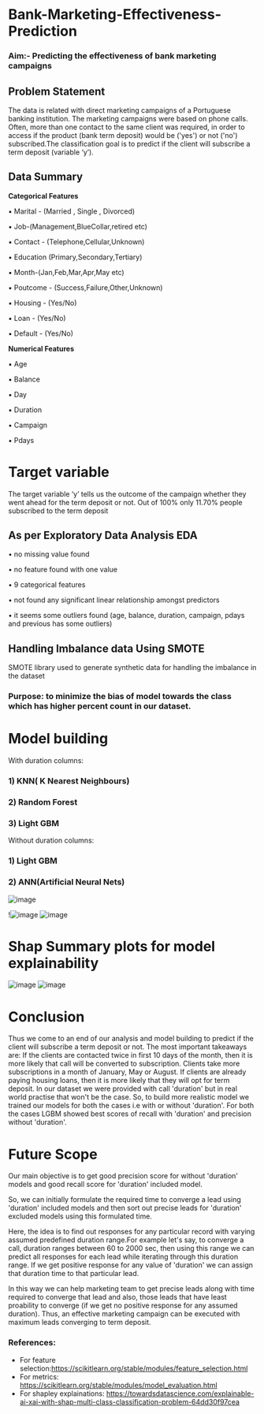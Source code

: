 # Bank-Marketing-Effectiveness-Prediction

### Aim:- Predicting the effectiveness of bank marketing campaigns

## Problem Statement

The data is related with direct marketing campaigns of a Portuguese banking institution. The marketing campaigns were based on phone calls. Often, more than one contact to the same client was required, in order to access if the product (bank term deposit) would be ('yes') or not ('no') subscribed.The classification goal is to predict if the client will subscribe a term deposit (variable ‘y’).

## Data Summary
**Categorical Features**

▪ Marital - (Married , Single , Divorced)

▪ Job-(Management,BlueCollar,retired etc)

▪ Contact - (Telephone,Cellular,Unknown)

▪ Education (Primary,Secondary,Tertiary)

▪ Month-(Jan,Feb,Mar,Apr,May etc)

▪ Poutcome - (Success,Failure,Other,Unknown)

▪ Housing - (Yes/No)

▪ Loan - (Yes/No)

▪ Default - (Yes/No)

**Numerical Features**

▪ Age

▪ Balance

▪ Day

▪ Duration

▪ Campaign

▪ Pdays

# Target variable
The target variable ‘y’ tells us the outcome of the campaign whether they went ahead for the term deposit or not. Out of 100% only 11.70% people subscribed to the term deposit

## As per Exploratory Data Analysis EDA

• no missing value found

• no feature found with one value

• 9 categorical features

• not found any significant linear relationship amongst predictors

• it seems some outliers found (age, balance, duration, campaign, pdays and previous has some outliers)

## Handling Imbalance data Using SMOTE
SMOTE library used to generate synthetic data for handling the imbalance in the dataset

### Purpose: to minimize the bias of model towards the class which has higher percent count in our dataset.

# Model building
With duration columns:

### 1) KNN( K Nearest Neighbours)
### 2) Random Forest
### 3) Light GBM

Without duration columns:

### 1) Light GBM
### 2) ANN(Artificial Neural Nets)

![image](https://user-images.githubusercontent.com/98693201/161388205-49d90bab-c063-4000-b6df-8739acfd11ac.png)

!![image](https://user-images.githubusercontent.com/98693201/161388395-1d7128b0-93ba-4442-8daa-928ce4bdf7c4.png) ![image](https://user-images.githubusercontent.com/98693201/161388286-5887fb8e-457a-4e4e-89c3-dad944603c76.png)


# Shap Summary plots for model explainability
![image](https://user-images.githubusercontent.com/98693201/161388428-ea05d710-8dbc-4042-af2b-8d30580e5fb4.png) ![image](https://user-images.githubusercontent.com/98693201/161388439-59951952-4421-457d-82ac-1b1be519fe81.png)


# Conclusion
Thus we come to an end of our analysis and model building to predict if the client will subscribe a term deposit or not. The most important takeaways are: If the clients are contacted twice in first 10 days of the month, then it is more likely that call will be converted to subscription. Clients take more subscriptions in a month of January, May or August. If clients are already paying housing loans, then it is more likely that they will opt for term deposit. In our dataset we were provided with call 'duration' but in real world practise that won't be the case. So, to build more realistic model we trained our models for both the cases i.e with or without 'duration'. For both the cases LGBM showed best scores of recall with 'duration' and precision without 'duration'.

# Future Scope
Our main objective is to get good precision score for without 'duration' models and good recall score for 'duration' included model.

So, we can initially formulate the required time to converge a lead using 'duration' included models and then sort out precise leads for 'duration' excluded models using this formulated time.

Here, the idea is to find out responses for any particular record with varying assumed predefined duration range.For example let's say, to converge a call, duration ranges between 60 to 2000 sec, then using this range we can predict all responses for each lead while iterating through this duration range. If we get positive response for any value of 'duration' we can assign that duration time to that particular lead.

In this way we can help marketing team to get precise leads along with time required to converge that lead and also, those leads that have least proability to converge (if we get no positive response for any assumed duration). Thus, an effective marketing campaign can be executed with maximum leads converging to term deposit.

###  **References:**

*  For feature selection:https://scikitlearn.org/stable/modules/feature_selection.html 
*  For metrics: https://scikitlearn.org/stable/modules/model_evaluation.html
*  For shapley explainations: https://towardsdatascience.com/explainable-ai-xai-with-shap-multi-class-classification-problem-64dd30f97cea

